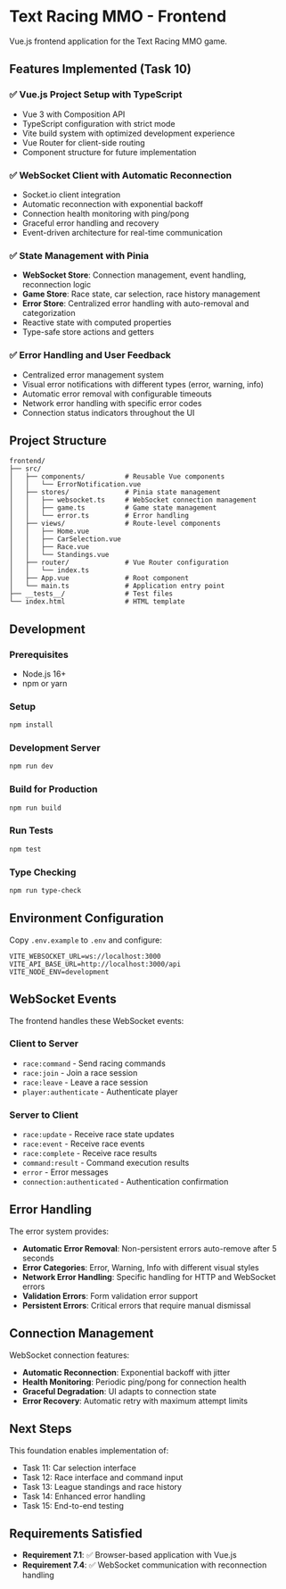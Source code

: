 # Text Racing MMO - Frontend

Vue.js frontend application for the Text Racing MMO game.

## Features Implemented (Task 10)

### ✅ Vue.js Project Setup with TypeScript
- Vue 3 with Composition API
- TypeScript configuration with strict mode
- Vite build system with optimized development experience
- Vue Router for client-side routing
- Component structure for future implementation

### ✅ WebSocket Client with Automatic Reconnection
- Socket.io client integration
- Automatic reconnection with exponential backoff
- Connection health monitoring with ping/pong
- Graceful error handling and recovery
- Event-driven architecture for real-time communication

### ✅ State Management with Pinia
- **WebSocket Store**: Connection management, event handling, reconnection logic
- **Game Store**: Race state, car selection, race history management
- **Error Store**: Centralized error handling with auto-removal and categorization
- Reactive state with computed properties
- Type-safe store actions and getters

### ✅ Error Handling and User Feedback
- Centralized error management system
- Visual error notifications with different types (error, warning, info)
- Automatic error removal with configurable timeouts
- Network error handling with specific error codes
- Connection status indicators throughout the UI

## Project Structure

```
frontend/
├── src/
│   ├── components/          # Reusable Vue components
│   │   └── ErrorNotification.vue
│   ├── stores/              # Pinia state management
│   │   ├── websocket.ts     # WebSocket connection management
│   │   ├── game.ts          # Game state management
│   │   └── error.ts         # Error handling
│   ├── views/               # Route-level components
│   │   ├── Home.vue
│   │   ├── CarSelection.vue
│   │   ├── Race.vue
│   │   └── Standings.vue
│   ├── router/              # Vue Router configuration
│   │   └── index.ts
│   ├── App.vue              # Root component
│   └── main.ts              # Application entry point
├── __tests__/               # Test files
└── index.html               # HTML template
```

## Development

### Prerequisites
- Node.js 16+
- npm or yarn

### Setup
```bash
npm install
```

### Development Server
```bash
npm run dev
```

### Build for Production
```bash
npm run build
```

### Run Tests
```bash
npm test
```

### Type Checking
```bash
npm run type-check
```

## Environment Configuration

Copy `.env.example` to `.env` and configure:

```env
VITE_WEBSOCKET_URL=ws://localhost:3000
VITE_API_BASE_URL=http://localhost:3000/api
VITE_NODE_ENV=development
```

## WebSocket Events

The frontend handles these WebSocket events:

### Client to Server
- `race:command` - Send racing commands
- `race:join` - Join a race session
- `race:leave` - Leave a race session
- `player:authenticate` - Authenticate player

### Server to Client
- `race:update` - Receive race state updates
- `race:event` - Receive race events
- `race:complete` - Receive race results
- `command:result` - Command execution results
- `error` - Error messages
- `connection:authenticated` - Authentication confirmation

## Error Handling

The error system provides:
- **Automatic Error Removal**: Non-persistent errors auto-remove after 5 seconds
- **Error Categories**: Error, Warning, Info with different visual styles
- **Network Error Handling**: Specific handling for HTTP and WebSocket errors
- **Validation Errors**: Form validation error support
- **Persistent Errors**: Critical errors that require manual dismissal

## Connection Management

WebSocket connection features:
- **Automatic Reconnection**: Exponential backoff with jitter
- **Health Monitoring**: Periodic ping/pong for connection health
- **Graceful Degradation**: UI adapts to connection state
- **Error Recovery**: Automatic retry with maximum attempt limits

## Next Steps

This foundation enables implementation of:
- Task 11: Car selection interface
- Task 12: Race interface and command input
- Task 13: League standings and race history
- Task 14: Enhanced error handling
- Task 15: End-to-end testing

## Requirements Satisfied

- **Requirement 7.1**: ✅ Browser-based application with Vue.js
- **Requirement 7.4**: ✅ WebSocket communication with reconnection handling